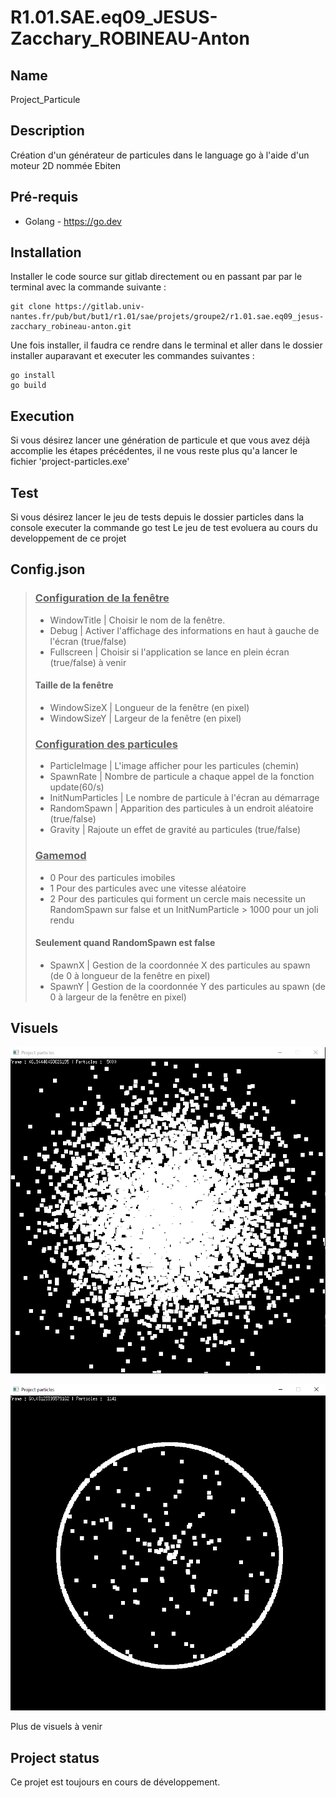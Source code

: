 # R1.01.SAE.eq09_JESUS-Zacchary_ROBINEAU-Anton

## Name
Project_Particule

## Description
Création d'un générateur de particules dans le language go à l'aide d'un moteur 2D nommée Ebiten

## Pré-requis
- Golang - https://go.dev

## Installation
Installer le code source sur gitlab directement ou en passant par par le terminal avec la commande suivante :<br>
```
git clone https://gitlab.univ-nantes.fr/pub/but/but1/r1.01/sae/projets/groupe2/r1.01.sae.eq09_jesus-zacchary_robineau-anton.git
```
Une fois installer, il faudra ce rendre dans le terminal et aller dans le dossier installer auparavant et executer les commandes suivantes :
```
go install
go build
```

## Execution

 Si vous désirez lancer une génération de particule et que vous avez déjà accomplie les étapes précédentes, il ne vous reste plus qu'a lancer le fichier 'project-particles.exe'

## Test 

 Si vous désirez lancer le jeu de tests depuis le dossier particles dans la console executer la commande go test
 Le jeu de test evoluera au cours du developpement de ce projet 


## Config.json
> ### <ins>Configuration de la fenêtre</ins>
> - WindowTitle | Choisir le nom de la fenêtre.
> - Debug | Activer l'affichage des informations en haut à gauche de l'écran (true/false)
> - Fullscreen | Choisir si l'application se lance en plein écran (true/false) à venir
> #### Taille de la fenêtre
> - WindowSizeX | Longueur de la fenêtre (en pixel)
> - WindowSizeY | Largeur de la fenêtre (en pixel)
> ### <ins>Configuration des particules</ins>
> - ParticleImage | L'image afficher pour les particules (chemin)
> - SpawnRate | Nombre de particule a chaque appel de la fonction update(60/s)
> - InitNumParticles | Le nombre de particule à l'écran au démarrage
> - RandomSpawn | Apparition des particules à un endroit aléatoire (true/false)
> - Gravity | Rajoute un effet de gravité au particules (true/false)
> ### <ins>Gamemod</ins>
> - 0 Pour des particules imobiles
> - 1 Pour des particules avec une vitesse aléatoire 
> - 2 Pour des particules qui forment un cercle mais necessite un RandomSpawn sur false et un InitNumParticle > 1000 pour un joli rendu 
> #### Seulement quand RandomSpawn est false
> - SpawnX | Gestion de la coordonnée X des particules au spawn (de 0 à longueur de la fenêtre en pixel)
> - SpawnY | Gestion de la coordonnée Y des particules au spawn (de 0 à largeur de la fenêtre en pixel)

## Visuels

![](/Projet_Particule/assets/screen1.png)

![](/Projet_Particule/assets/screen2.png)

Plus de visuels à venir

## Project status
Ce projet est toujours en cours de développement.
